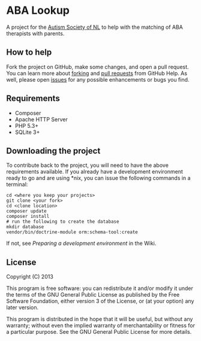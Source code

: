 ABA Lookup
==========

A project for the [Autism Society of NL] to help with the matching of ABA therapists with parents.

How to help
-----------

Fork the project on GitHub, make some changes, and open a pull request. You can learn more about [forking] and [pull requests] from GitHub Help. As well, please open [issues] for any possible enhancements or bugs you find.

Requirements
------------

- Composer
- Apache HTTP Server
- PHP 5.3+
- SQLite 3+

Downloading the project
-----------------------

To contribute back to the project, you will need to have the above requirements available. If you already have a development environment ready to go and are using *nix, you can issue the following commands in a terminal:

    cd <where you keep your projects>
    git clone <your fork>
    cd <clone location>
    composer update
    composer install
    # run the following to create the database
    mkdir database
    vendor/bin/doctrine-module orm:schema-tool:create

If not, see *Preparing a development environment* in the Wiki.

License
-------

Copyright (C) 2013

This program is free software: you can redistribute it and/or modify it under the terms of the GNU General Public License as published by the Free Software Foundation, either version 3 of the License, or (at your option) any later version.

This program is distributed in the hope that it will be useful, but without any warranty; without even the implied warranty of merchantability or fitness for a particular purpose. See the GNU General Public License for more details.

  [forking]:https://help.github.com/articles/fork-a-repo
  [pull requests]:https://help.github.com/articles/using-pull-requests
  [issues]:https://help.github.com/articles/be-social#issues
  [Autism Society of NL]:http://www.autism.nf.net/
